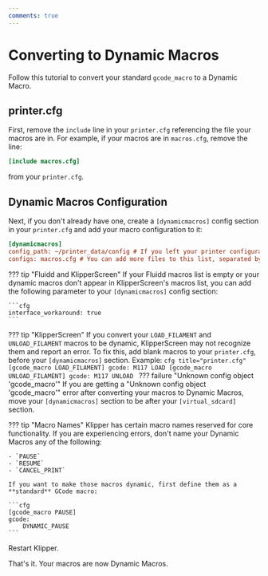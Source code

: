 ```yaml
---
comments: true
---
```


# Converting to Dynamic Macros

Follow this tutorial to convert your standard `gcode_macro` to a Dynamic Macro. 

## printer.cfg

First, remove the `include` line in your `printer.cfg` referencing the file your macros are in. For example, if your macros are in `macros.cfg`, remove the line:

```cfg
[include macros.cfg]
```

from your `printer.cfg`.

## Dynamic Macros Configuration

Next, if you don't already have one, create a `[dynamicmacros]` config section in your `printer.cfg` and add your macro configuration to it:

```cfg title="printer.cfg"
[dynamicmacros]
config_path: ~/printer_data/config # If you left your printer configuration path as the default, you don't need to specify this
configs: macros.cfg # You can add more files to this list, separated by commas.
```

??? tip "Fluidd and KlipperScreen"
    If your Fluidd macros list is empty or your dynamic macros don't appear in KlipperScreen's macros list, you can add the following parameter to your `[dynamicmacros]` config section:

    ```cfg
    interface_workaround: true
    ```

??? tip "KlipperScreen"
    If you convert your `LOAD_FILAMENT` and `UNLOAD_FILAMENT` macros to be dynamic, KlipperScreen may not recognize them and report an error. To fix this, add blank macros to your `printer.cfg`, before your `[dynamicmacros]` section. Example:
    ```cfg title="printer.cfg"
    [gcode_macro LOAD_FILAMENT]
    gcode:
        M117 LOAD
    [gcode_macro UNLOAD_FILAMENT]
    gcode:
        M117 UNLOAD
    ```
??? failure "Unknown config object 'gcode_macro'"
    If you are getting a "Unknown config object 'gcode_macro'" error after converting your macros to Dynamic Macros, move your `[dynamicmacros]` section to be after your `[virtual_sdcard]` section.

??? tip "Macro Names"
    Klipper has certain macro names reserved for core functionality. If you are experiencing errors, don't name your Dynamic Macros any of the following:
    
    - `PAUSE`
    - `RESUME`
    - `CANCEL_PRINT`

    If you want to make those macros dynamic, first define them as a **standard** GCode macro:

    ```cfg
    [gcode_macro PAUSE]
    gcode:
        DYNAMIC_PAUSE
    ```

Restart Klipper.

That's it. Your macros are now Dynamic Macros.
